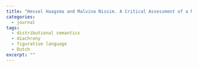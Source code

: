 ```yaml
---
title: "Hessel Haagsma and Malvina Nissim. A Critical Assessment of a Method for Detecting Diachronic Meaning Shifts: Lessons Learnt from Experiments on Dutch. <i>Computational Linguistics in the Netherlands Journal (CLIN)</i>, Vol. 7, pp. 65–78. 2017."
categories: 
  - journal
tags:
  - distributional semantics
  - diachrony
  - figurative language
  - Dutch
excerpt: ""
---
```


